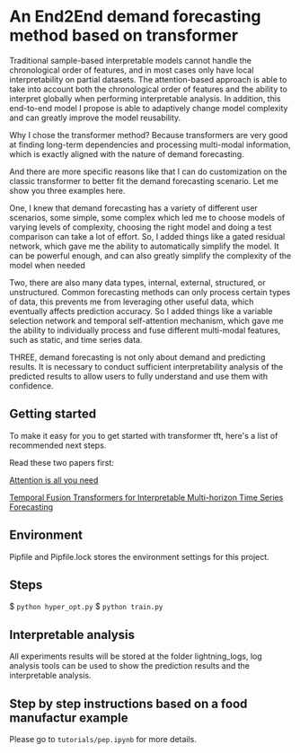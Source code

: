 # An End2End demand forecasting method based on transformer

Traditional sample-based interpretable models cannot handle the chronological order of features, and in most cases only have local interpretability on partial datasets. The attention-based approach is able to take into account both the chronological order of features and the ability to interpret globally when performing interpretable analysis. In addition, this end-to-end model I propose is able to adaptively change model complexity and can greatly improve the model reusability.

Why I chose the transformer method? Because transformers are very good at finding long-term dependencies and processing multi-modal information, which is exactly aligned with the nature of demand forecasting.

And there are more specific reasons like that I can do customization on the classic transformer to better fit the demand forecasting scenario. Let me show you three examples here.

One, I knew that demand forecasting has a variety of different user scenarios, some simple, some complex which led me to choose models of varying levels of complexity, choosing the right model and doing a test comparison can take a lot of effort. So, I added things like a gated residual network, which gave me the ability to automatically simplify the model. It can be powerful enough, and can also greatly simplify the complexity of the model when needed

Two, there are also many data types, internal, external, structured, or unstructured. Common forecasting methods can only process certain types of data, this prevents me from leveraging other useful data, which eventually affects prediction accuracy. So I added things like a variable selection network and temporal self-attention mechanism, which gave me the ability to individually process and fuse different multi-modal features, such as static, and time series data. 

THREE, demand forecasting is not only about demand and predicting results. It is necessary to conduct sufficient interpretability analysis of the predicted results to allow users to fully understand and use them with confidence.

## Getting started

To make it easy for you to get started with transformer tft, here's a list of recommended next steps.

Read these two papers first:

[Attention is all you need](https://arxiv.org/abs/1706.03762)

[Temporal Fusion Transformers for Interpretable Multi-horizon Time Series Forecasting](https://arxiv.org/abs/1912.09363)

## Environment

Pipfile and Pipfile.lock stores the environment settings for this project. 

## Steps

$ `python hyper_opt.py`
$ `python train.py`

## Interpretable analysis

All experiments results will be stored at the folder lightning_logs, log analysis tools can be used to show the prediction results and the interpretable analysis.

## Step by step instructions based on a food manufactur example

Please go to `tutorials/pep.ipynb` for more details.



